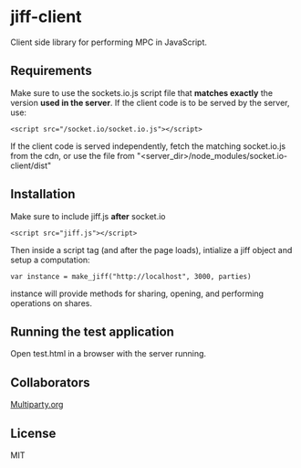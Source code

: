 # jiff-client
Client side library for performing MPC in JavaScript.

## Requirements
Make sure to use the sockets.io.js script file that **matches exactly** the version **used in the server**.
If the client code is to be served by the server, use:

`<script src="/socket.io/socket.io.js"></script>`

If the client code is served independently, fetch the matching socket.io.js from the cdn, or use the file from "<server_dir>/node_modules/socket.io-client/dist"

## Installation
Make sure to include jiff.js **after** socket.io

`<script src="jiff.js"></script>`

Then inside a script tag (and after the page loads), intialize a jiff object and setup a computation:

`var instance = make_jiff("http://localhost", 3000, parties)`

instance will provide methods for sharing, opening, and performing operations on shares.

## Running the test application
Open test.html in a browser with the server running.

## Collaborators
[Multiparty.org](http://multiparty.org/)

## License
MIT
